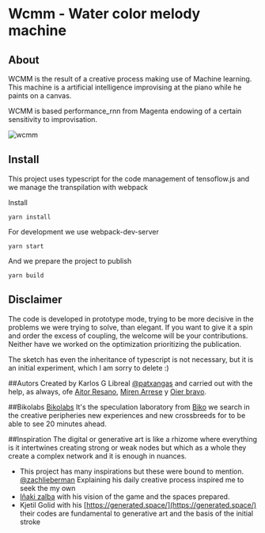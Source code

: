 # Wcmm - Water color melody machine

## About

WCMM is the result of a creative process making use of Machine learning. This machine is a artificial intelligence improvising at the piano while he paints on a canvas.

WCMM is based performance_rnn from Magenta endowing of a certain sensitivity to improvisation.

![wcmm](/assets/images/gif/wcmm.gif)

## Install

This project uses typescript for the code management of tensoflow.js and we manage the transpilation with webpack

Install

`yarn install`

For development we use webpack-dev-server

`yarn start`

And we prepare the project to publish

`yarn build`

## Disclaimer

The code is developed in prototype mode, trying to be more decisive in the problems we were trying to solve, than elegant. If you want to give it a spin and order the excess of coupling, the welcome will be your contributions.
Neither have we worked on the optimization prioritizing the publication.

The sketch has even the inheritance of typescript is not necessary, but it is an initial experiment, which I am sorry to delete :)

##Autors
Created by Karlos G Libreal [@patxangas](https://medium.com/@patxangas) and carried out with the help, as always, ofe [Aitor Resano](https://twitter.com/aitor_rl), [Miren Arrese](https://twitter.com/merisu) y [Oier bravo](https://github.com/oierbravo).

##Bikolabs
[Bikolabs](https://www.biko2.com) It's the speculation laboratory from [Biko](https://www.biko2.com) we search in the creative peripheries new experiences and new crossbreeds for to be able to see 20 minutes ahead.

##Inspiration
The digital or generative art is like a rhizome where everything is it intertwines creating strong or weak nodes but which as a whole they create a complex network and it is enough in nuances.

- This project has many inspirations but these were bound to mention. [@zachlieberman](https://twitter.com/zachlieberman) Explaining his daily creative process inspired me to seek the my own
- [Iñaki zalba](https://twitter.com/kolorexpresion) with his vision of the game and the spaces prepared.
- Kjetil Golid with his [https://generated.space/](https://generated.space/) their codes are fundamental to generative art and the basis of the initial stroke
